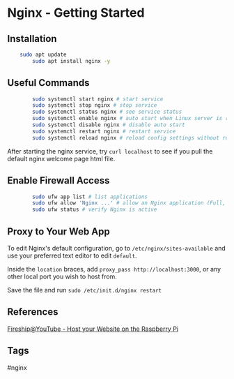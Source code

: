 # Nginx - Getting Started 

## Installation
 
```bash
	sudo apt update
        sudo apt install nginx -y
```

## Useful Commands 
```bash
        sudo systemctl start nginx # start service
        sudo systemctl stop nginx # stop service
        sudo systemctl status nginx # see service status
        sudo systemctl enable nginx # auto start when Linux server is rebooted
        sudo systemctl disable nginx # disable auto start
        sudo systemctl restart nginx # restart service
        sudo systemctl reload nginx # reload config settings without restarting
```
After starting the nginx service, try `curl localhost` to see if you pull the default nginx welcome page html file.

## Enable Firewall Access
```bash
        sudo ufw app list # list applications
        sudo ufw allow 'Nginx ...' # allow an Nginx application (Full, HTTP(S))
        sudo ufw status # verify Nginx is active
```

## Proxy to Your Web App
To edit Nginx's default configuration, go to `/etc/nginx/sites-available` and use your preferred text editor to edit `default`.

Inside the `location` braces, add `proxy_pass http://localhost:3000`, or any other local port you wish to host from.  

Save the file and run `sudo /etc/init.d/nginx restart`

## References
[Fireship@YouTube - Host your Website on the Raspberry Pi](https://www.youtube.com/watch?v=QdHvS0D1zAI&t=394s)

## Tags
#nginx
